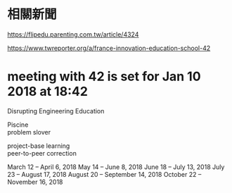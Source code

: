 # 相關新聞
https://flipedu.parenting.com.tw/article/4324  

https://www.twreporter.org/a/france-innovation-education-school-42  
  

# meeting with 42 is set for Jan 10 2018 at 18:42
Disrupting Engineering Education  

Piscine  
problem slover

project-base learning  
peer-to-peer correction  
  

March 12 – April 6, 2018
 May 14 – June 8, 2018
 June 18 – July 13, 2018
 July 23 – August 17, 2018
 August 20 – September 14, 2018
 October 22 – November 16, 2018
